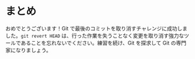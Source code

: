 # まとめ

おめでとうございます！Git で最後のコミットを取り消すチャレンジに成功しました。`git revert HEAD` は、行った作業を失うことなく変更を取り消す強力なツールであることを忘れないでください。練習を続け、Git を探求して Git の専門家になりましょう。
